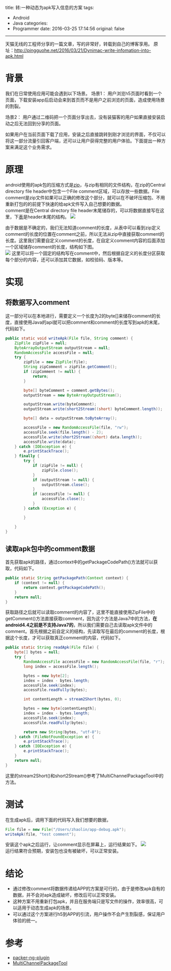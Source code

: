 title: 转:一种动态为apk写入信息的方案
tags:
  - Android
  - Java
categories:
  - Programmer
date: 2016-03-25 17:14:56
original: false
---
天猫无线的工程师分享的一篇文章，写的非常好，转载到自己的博客享用。
原址：<http://pingguohe.net/2016/03/21/Dynimac-write-infomation-into-apk.html>

<!--more-->
# 背景
我们在日常使用应用可能会遇到以下场景。
场景1：
用户浏览h5页面时看到一个页面，下载安装app后启动会来到首页而不是用户之前浏览的页面，造成使用场景的割裂。

场景2：
用户通过二维码把一个页面分享出去，没有装猫客的用户如果直接安装启动之后无法回到分享的页面。

如果用户在当前页面下载了应用，安装之后直接跳转到刚才浏览的界面，不仅可以将这一部分流量引回客户端，还可以让用户获得完整的用户体验。下面提出一种方案来满足这个业务需求。

# 原理

android使用的apk包的压缩方式是[zip](https://en.wikipedia.org/wiki/Zip_(file_format))，与zip有相同的文件结构，在zip的Central directory file header中包含一个File comment区域，可以存放一些数据。File comment是zip文件如果可以正确的修改这个部分，就可以在不破坏压缩包、不用重新打包的的前提下快速的给apk文件写入自己想要的数据。  
comment是在Central directory file header末尾储存的，可以将数据直接写在这里，下[表](https://en.wikipedia.org/wiki/Zip_(file_format)#File_headers)是header末尾的结构。
![](http://7xqitw.com1.z0.glb.clouddn.com/blog-res-zip-commet-architictur.png)

由于数据是不确定的，我们无法知道comment的长度，从表中可以看到zip定义comment的长度的位置在comment之前，所以无法从zip中直接获取comment的长度。这里我们需要自定义comment的长度，在自定义comment内容的后面添加一个区域储存comment的长度，结构如下图。  
![](http://7xqitw.com1.z0.glb.clouddn.com/blog-res-zip-comments.png)
这里可以将一个固定的结构写在comment中，然后根据自定义的长度分区获取每个部分的内容，还可以添加其它数据，如校验码、版本等。

# 实现

## 将数据写入comment
这一部分可以在本地进行，需要定义一个长度为2的byte[]来储存comment的长度，直接使用Java的api就可以把comment和comment的长度写到apk的末尾，代码如下。

```java
public static void writeApk(File file, String comment) {
    ZipFile zipFile = null;
    ByteArrayOutputStream outputStream = null;
    RandomAccessFile accessFile = null;
    try {
        zipFile = new ZipFile(file);
        String zipComment = zipFile.getComment();
        if (zipComment != null) {
            return;
        }

        byte[] byteComment = comment.getBytes();
        outputStream = new ByteArrayOutputStream();

        outputStream.write(byteComment);
        outputStream.write(short2Stream((short) byteComment.length));

        byte[] data = outputStream.toByteArray();

        accessFile = new RandomAccessFile(file, "rw");
        accessFile.seek(file.length() - 2);
        accessFile.write(short2Stream((short) data.length));
        accessFile.write(data);
    } catch (IOException e) {
        e.printStackTrace();
    } finally {
        try {
            if (zipFile != null) {
                zipFile.close();
            }
            if (outputStream != null) {
                outputStream.close();
            }
            if (accessFile != null) {
                accessFile.close();
            }
        } catch (Exception e) {

        }

    }
}
```

## 读取apk包中的comment数据
首先获取apk的路径，通过context中的getPackageCodePath()方法就可以获取，代码如下。

```java
public static String getPackagePath(Context context) {
    if (context != null) {
        return context.getPackageCodePath();
    }
    return null;
}
```
获取路径之后就可以读取comment的内容了，这里不能直接使用ZipFile中的getComment()方法直接获取comment，因为这个方法是Java7中的方法，**在android4.4之前是不支持Java7的**，所以我们需要自己去读取apk文件中的comment。首先根据之前自定义的结构，先读取写在最后的comment的长度，根据这个长度，才可以获取真正comment的内容，代码如下。

```java
public static String readApk(File file) {
    byte[] bytes = null;
    try {
        RandomAccessFile accessFile = new RandomAccessFile(file, "r");
        long index = accessFile.length();

        bytes = new byte[2];
        index = index - bytes.length;
        accessFile.seek(index);
        accessFile.readFully(bytes);

        int contentLength = stream2Short(bytes, 0);

        bytes = new byte[contentLength];
        index = index - bytes.length;
        accessFile.seek(index);
        accessFile.readFully(bytes);

        return new String(bytes, "utf-8");
    } catch (FileNotFoundException e) {
        e.printStackTrace();
    } catch (IOException e) {
        e.printStackTrace();
    }
    return null;
}
```
这里的stream2Short()和short2Stream()参考了MultiChannelPackageTool中的方法。

# 测试
在生成apk后，调用下面的代码写入我们想要的数据，

```java
File file = new File("/Users/zhaolin/app-debug.apk");
writeApk(file, "test comment");
```

安装这个apk之后运行，让comment显示在屏幕上，运行结果如下。
![](http://7xqitw.com1.z0.glb.clouddn.com/blog-res-write-commets-to-apk-screenshoot.png)  
运行结果符合预期，安装包也没有被破坏，可以正常安装。

# 结论
+ 通过修改comment将数据传递给APP的方案是可行的，由于是修改apk自有的数据，并不会对apk造成破坏，修改后可以正常安装。
+ 这种方案不用重新打包apk，并且在服务端只是写文件的操作，效率很高，可以适用于动态生成apk的场景。
+ 可以通过这个方案进行h5到APP的引流，用户操作不会产生割裂感，保证用户体验的统一。

# 参考
+ [packer-ng-plugin](https://github.com/mcxiaoke/packer-ng-plugin)
+ [MultiChannelPackageTool](https://github.com/seven456/MultiChannelPackageTool)


